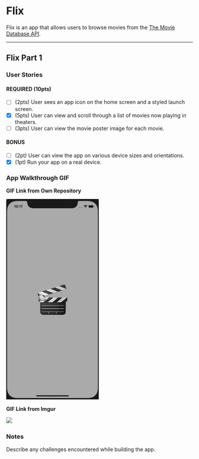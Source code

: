 # Flix

Flix is an app that allows users to browse movies from the [The Movie Database API](http://docs.themoviedb.apiary.io/#).

---

## Flix Part 1

### User Stories


#### REQUIRED (10pts)
- [ ] (2pts) User sees an app icon on the home screen and a styled launch screen.
- [x] (5pts) User can view and scroll through a list of movies now playing in theaters.
- [ ] (3pts) User can view the movie poster image for each movie.

#### BONUS
- [ ] (2pt) User can view the app on various device sizes and orientations.
- [X] (1pt) Run your app on a real device.

### App Walkthrough GIF


**GIF Link from Own Repository**

<img src="https://github.com/yilbeato/kitty-kev/blob/main/grader-task-ios.gif" width=250><br>

**GIF Link from Imgur**

<img src="https://imgur.com/C2kDkxy.gif" width=250><br>

### Notes
Describe any challenges encountered while building the app.
